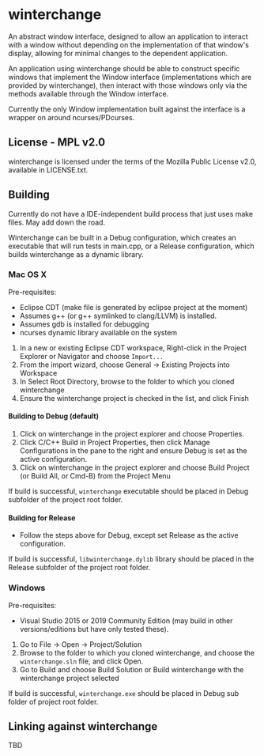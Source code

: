 # winterchange
An abstract window interface, designed to allow an application to interact with a window without depending on the implementation of that window's display, allowing for minimal changes to the dependent application.

An application using winterchange should be able to construct specific windows that implement the Window interface (implementations which are provided by winterchange), then interact with those windows only via the methods available through the Window interface.

Currently the only Window implementation built against the interface is a wrapper on around ncurses/PDcurses.

## License - MPL v2.0

winterchange is licensed under the terms of the Mozilla Public License v2.0, available in LICENSE.txt.

## Building

Currently do not have a IDE-independent build process that just uses make files. May add down the road.

Winterchange can be built in a Debug configuration, which creates an executable that will run tests in main.cpp, or a Release
configuration, which builds winterchange as a dynamic library.

### Mac OS X

Pre-requisites:
- Eclipse CDT (make file is generated by eclipse project at the moment)
- Assumes g++ (or g++ symlinked to clang/LLVM) is installed.
- Assumes gdb is installed for debugging
- ncurses dynamic library available on the system

1. In a new or existing Eclipse CDT workspace, Right-click in the Project Explorer or Navigator and choose `Import...`
2. From the import wizard, choose General -> Existing Projects into Workspace
3. In Select Root Directory, browse to the folder to which you cloned winterchange
4. Ensure the winterchange project is checked in the list, and click Finish

#### Building to Debug (default) 
1. Click on winterchange in the project explorer and choose Properties.
2. Click C/C++ Build in Project Properties, then click Manage Configurations in the pane to the right and ensure Debug is set as the active configuration.
3. Click on winterchange in the project explorer and choose Build Project (or Build All, or Cmd-B) from the Project Menu

If build is successful, `winterchange` executable should be placed in Debug subfolder of the project root folder.

#### Building for Release 
- Follow the steps above for Debug, except set Release as the active configuration.

If build is successful, `libwinterchange.dylib` library should be placed in the Release subfolder of the project root folder.

### Windows

Pre-requisites:
- Visual Studio 2015 or 2019 Community Edition (may build in other versions/editions but have only tested these).

1. Go to File -> Open -> Project/Solution
2. Browse to the folder to which you cloned winterchange, and choose the `winterchange.sln` file, and click Open.
3. Go to Build and choose Build Solution or Build winterchange with the winterchange project selected

If build is successful, `winterchange.exe` should be placed in Debug sub folder of project root folder.

## Linking against winterchange

TBD
